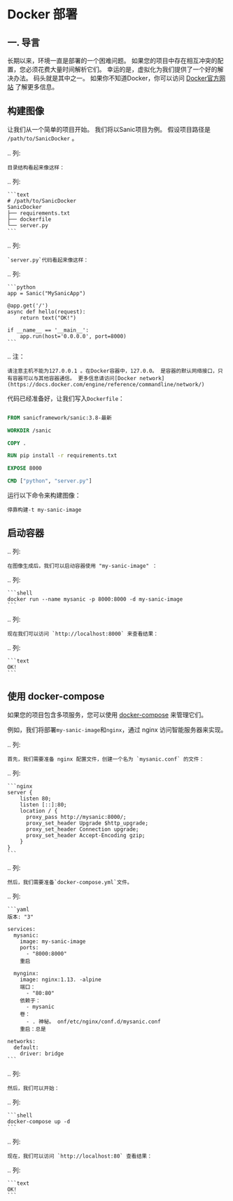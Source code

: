 # Docker 部署

## 一. 导言

长期以来，环境一直是部署的一个困难问题。 如果您的项目中存在相互冲突的配置，您必须花费大量时间解析它们。 幸运的是，虚拟化为我们提供了一个好的解决办法。 码头就是其中之一。 如果你不知道Docker，你可以访问 [Docker官方网站](https://www.docker.com/) 了解更多信息。

## 构建图像

让我们从一个简单的项目开始。 我们将以Sanic项目为例。 假设项目路径是 `/path/to/SanicDocker` 。

.. 列:

```
目录结构看起来像这样：
```

.. 列:

````
```text
# /path/to/SanicDocker
SanicDocker
├── requirements.txt
├── dockerfile
└── server.py
```
````

.. 列:

```
`server.py`代码看起来像这样：
```

.. 列:

````
```python
app = Sanic("MySanicApp")

@app.get('/')
async def hello(request):
    return text("OK!")

if __name__ == '__main__':
    app.run(host='0.0.0.0', port=8000)
```
````

.. 注：

```
请注意主机不能为127.0.0.1 。在Docker容器中，127.0.0。 是容器的默认网络接口，只有容器可以与其他容器通信。 更多信息请访问[Docker network](https://docs.docker.com/engine/reference/commandline/network/)
```

代码已经准备好，让我们写入`Dockerfile`：

```Dockerfile

FROM sanicframework/sanic:3.8-最新

WORKDIR /sanic

COPY .

RUN pip install -r requirements.txt

EXPOSE 8000

CMD ["python", "server.py"]
```

运行以下命令来构建图像：

```shell
停靠构建-t my-sanic-image
```

## 启动容器

.. 列:

```
在图像生成后，我们可以启动容器使用 "my-sanic-image" ：
```

.. 列:

````
```shell
docker run --name mysanic -p 8000:8000 -d my-sanic-image
```
````

.. 列:

```
现在我们可以访问 `http://localhost:8000` 来查看结果：
```

.. 列:

````
```text
OK!
```
````

## 使用 docker-compose

如果您的项目包含多项服务，您可以使用 [docker-compose](https://docs.docker.com/compose/) 来管理它们。

例如，我们将部署`my-sanic-image`和`nginx`，通过 nginx 访问智能服务器来实现。

.. 列:

```
首先，我们需要准备 nginx 配置文件，创建一个名为 `mysanic.conf` 的文件：
```

.. 列:

````
```nginx
server {
    listen 80;
    listen [::]:80;
    location / {
      proxy_pass http://mysanic:8000/;
      proxy_set_header Upgrade $http_upgrade;
      proxy_set_header Connection upgrade;
      proxy_set_header Accept-Encoding gzip;
    }
}
```
````

.. 列:

```
然后，我们需要准备`docker-compose.yml`文件。
```

.. 列:

````
```yaml
版本: "3"

services:
  mysanic:
    image: my-sanic-image
    ports:
      - "8000:8000"
    重启

  mynginx:
    image: nginx:1.13. -alpine
    端口：
      - "80:80"
    依赖于：
      - mysanic
    卷：
      - . 神秘。 onf/etc/nginx/conf.d/mysanic.conf
    重启：总是

networks:
  default:
    driver: bridge
```
````

.. 列:

```
然后，我们可以开始：
```

.. 列:

````
```shell
docker-compose up -d
```
````

.. 列:

```
现在，我们可以访问 `http://localhost:80` 查看结果：
```

.. 列:

````
```text
OK!
```
````

